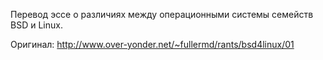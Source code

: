 Перевод эссе о различиях между операционными системы семейств BSD и Linux.

Оригинал: http://www.over-yonder.net/~fullermd/rants/bsd4linux/01
